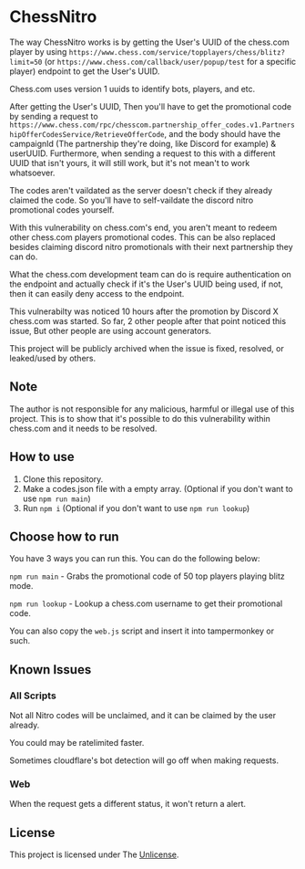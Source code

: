 # ChessNitro
The way ChessNitro works is by getting the User's UUID of the chess.com player by using `https://www.chess.com/service/topplayers/chess/blitz?limit=50` (or `https://www.chess.com/callback/user/popup/test` for a specific player) endpoint to get the User's UUID.

Chess.com uses version 1 uuids to identify bots, players, and etc.

After getting the User's UUID, Then you'll have to get the promotional code by sending a request to `https://www.chess.com/rpc/chesscom.partnership_offer_codes.v1.PartnershipOfferCodesService/RetrieveOfferCode`, and the body should have the campaignId (The partnership they're doing, like Discord for example) & userUUID. Furthermore, when sending a request to this with a different UUID that isn't yours, it will still work, but it's not mean't to work whatsoever.

The codes aren't vaildated as the server doesn't check if they already claimed the code. So you'll have to self-vaildate the discord nitro promotional codes yourself.

With this vulnerability on chess.com's end, you aren't meant to redeem other chess.com players promotional codes. This can be also replaced besides claiming discord nitro promotionals with their next partnership they can do.

What the chess.com development team can do is require authentication on the endpoint and actually check if it's the User's UUID being used, if not, then it can easily deny access to the endpoint.

This vulnerabilty was noticed 10 hours after the promotion by Discord X chess.com was started. So far, 2 other people after that point noticed this issue, But other people are using account generators.

This project will be publicly archived when the issue is fixed, resolved, or leaked/used by others.

## Note
The author is not responsible for any malicious, harmful or illegal use of this project. This is to show that it's possible to do this vulnerability within chess.com and it needs to be resolved.

## How to use
1. Clone this repository.
2. Make a codes.json file with a empty array. (Optional if you don't want to use `npm run main`)
3. Run `npm i` (Optional if you don't want to use `npm run lookup`)

## Choose how to run
You have 3 ways you can run this. You can do the following below:

`npm run main` - Grabs the promotional code of 50 top players playing blitz mode.

`npm run lookup` - Lookup a chess.com username to get their promotional code.

You can also copy the `web.js` script and insert it into tampermonkey or such.

## Known Issues
### All Scripts
Not all Nitro codes will be unclaimed, and it can be claimed by the user already.

You could may be ratelimited faster.

Sometimes cloudflare's bot detection will go off when making requests.

### Web

When the request gets a different status, it won't return a alert.

## License
This project is licensed under The [Unlicense](LICENSE).